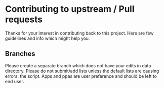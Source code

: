 # Contributing to upstream / Pull requests

Thanks for your interest in contributing back to this project. Here are few
guidelines and info which might help you.

## Branches

Please create a separate branch which does not have your edits in data directory.
Please do not submit/add lists unless the default lists are causing errors. the script. Apps and ppas are user preference and should be left to end user.
